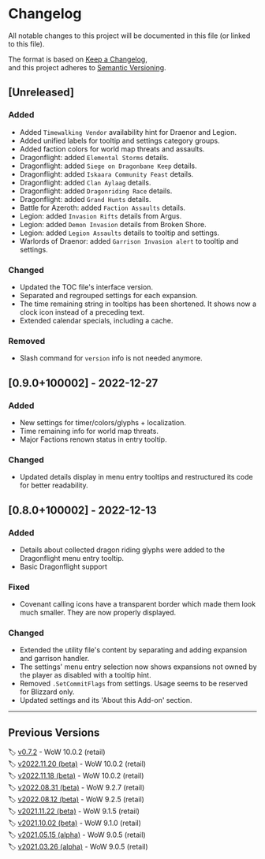 # Changelog

All notable changes to this project will be documented in this file (or linked to this file).

The format is based on [Keep a Changelog](https://keepachangelog.com/en/1.0.0/), and this project adheres to [Semantic Versioning](https://semver.org/spec/v2.0.0.html).

## [Unreleased]

### Added

- Added `Timewalking Vendor` availability hint for Draenor and Legion.
- Added unified labels for tooltip and settings category groups.
- Added faction colors for world map threats and assaults.
- Dragonflight: added `Elemental Storms` details.
- Dragonflight: added `Siege on Dragonbane Keep` details.
- Dragonflight: added `Iskaara Community Feast` details.
- Dragonflight: added `Clan Aylaag` details.
- Dragonflight: added `Dragonriding Race` details.
- Dragonflight: added `Grand Hunts` details.
- Battle for Azeroth: added `Faction Assaults` details.
- Legion: added `Invasion Rifts` details from Argus.
- Legion: added `Demon Invasion` details from Broken Shore.
- Legion: added `Legion Assaults` details to tooltip and settings.
- Warlords of Draenor: added `Garrison Invasion alert` to tooltip and settings.

### Changed

- Updated the TOC file's interface version.
- Separated and regrouped settings for each expansion.
- The time remaining string in tooltips has been shortened. It shows now a clock icon instead of a preceding text.
- Extended calendar specials, including a cache.

### Removed

- Slash command for `version` info is not needed anymore.

## [0.9.0+100002] - 2022-12-27

### Added

- New settings for timer/colors/glyphs + localization.
- Time remaining info for world map threats.
- Major Factions renown status in entry tooltip.

### Changed

- Updated details display in menu entry tooltips and restructured its code for better readability.

## [0.8.0+100002] - 2022-12-13

### Added

- Details about collected dragon riding glyphs were added to the Dragonflight menu entry tooltip.
- Basic Dragonflight support

### Fixed

- Covenant calling icons have a transparent border which made them look much smaller. They are now properly displayed.

### Changed

- Extended the utility file's content by separating and adding expansion and garrison handler.
- The settings' menu entry selection now shows expansions not owned by the player as disabled with a tooltip hint.
- Removed `.SetCommitFlags` from settings. Usage seems to be reserved for Blizzard only.
- Updated settings and its 'About this Add-on' section.

----

## Previous Versions

🏷️ [v0.7.2](https://www.curseforge.com/wow/addons/mission-report-button-plus/files/4110896) - WoW 10.0.2 (retail)  
🏷️ [v2022.11.20 (beta)](https://www.curseforge.com/wow/addons/mission-report-button-plus/files/4099565) - WoW 10.0.2 (retail)  
🏷️ [v2022.11.18 (beta)](https://www.curseforge.com/wow/addons/mission-report-button-plus/files/4095108) - WoW 10.0.2 (retail)  
🏷️ [v2022.08.31 (beta)](https://www.curseforge.com/wow/addons/mission-report-button-plus/files/3960563) - WoW 9.2.7 (retail)  
🏷️ [v2022.08.12 (beta)](https://www.curseforge.com/wow/addons/mission-report-button-plus/files/3931064) - WoW 9.2.5 (retail)  
🏷️ [v2021.11.22 (beta)](https://www.curseforge.com/wow/addons/mission-report-button-plus/files/3534034) - WoW 9.1.5 (retail)  
🏷️ [v2021.10.02 (beta)](https://www.curseforge.com/wow/addons/mission-report-button-plus/files/3479455) - WoW 9.1.0 (retail)  
🏷️ [v2021.05.15 (alpha)](https://www.curseforge.com/wow/addons/mission-report-button-plus/files/3310841) - WoW 9.0.5 (retail)  
🏷️ [v2021.03.26 (alpha)](https://www.curseforge.com/wow/addons/mission-report-button-plus/files/3251909) - WoW 9.0.5 (retail)  
